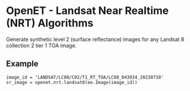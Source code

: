 # OpenET - Landsat Near Realtime (NRT) Algorithms

Generate synthetic level 2 (surface reflectance) images for any Landsat 8 collection 2 tier 1 TOA image.

## Example

```
image_id = 'LANDSAT/LC08/C02/T1_RT_TOA/LC08_043034_20230710'
sr_image = openet.nrt.landsat8(ee.Image(image_id))
```
